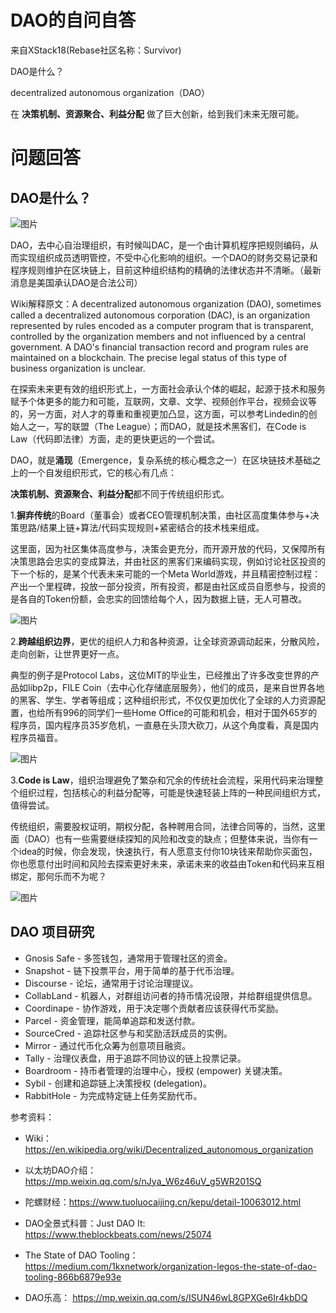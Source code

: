 # DAO的自问自答

来自XStack18(Rebase社区名称：Survivor)

DAO是什么？

decentralized autonomous organization（DAO）

在 **决策机制、资源聚合、利益分配**  做了巨大创新，给到我们未来无限可能。

# 问题回答

## DAO是什么？

![图片](https://mmbiz.qpic.cn/mmbiz_png/hQOcLbSk4VZUnxOaibgSzIVsDhsnjBQ9qS7gcHT1iccYrxibwU81H6iazHhTXu0G8fsQflicLLvNnpxPD5owptwCPcA/640?wx_fmt=png&tp=webp&wxfrom=5&wx_lazy=1&wx_co=1)

DAO，去中心自治理组织，有时候叫DAC，是一个由计算机程序把规则编码，从而实现组织成员透明管控，不受中心化影响的组织。一个DAO的财务交易记录和程序规则维护在区块链上，目前这种组织结构的精确的法律状态并不清晰。（最新消息是美国承认DAO是合法公司）

Wiki解释原文：A decentralized autonomous organization (DAO), sometimes called a decentralized autonomous corporation (DAC), is an organization represented by rules encoded as a computer program that is transparent, controlled by the organization members and not influenced by a central government. A DAO's financial transaction record and program rules are maintained on a blockchain. The precise legal status of this type of business organization is unclear.

在探索未来更有效的组织形式上，一方面社会承认个体的崛起，起源于技术和服务赋予个体更多的能力和可能，互联网，文章、文学、视频创作平台，视频会议等的，另一方面，对人才的尊重和重视更加凸显，这方面，可以参考Lindedin的创始人之一，写的联盟（The League）；而DAO，就是技术黑客们，在Code is Law（代码即法律）方面，走的更快更远的一个尝试。

DAO，就是**涌现**（Emergence，复杂系统的核心概念之一）在区块链技术基础之上的一个自发组织形式，它的核心有几点：

**决策机制、资源聚合、利益分配**都不同于传统组织形式。

1.**摒弃传统**的Board（董事会）或者CEO管理机制决策，由社区高度集体参与+决策思路/结果上链+算法/代码实现规则+紧密结合的技术栈来组成。

这里面，因为社区集体高度参与，决策会更充分，而开源开放的代码，又保障所有决策思路会忠实的变成算法，并由社区的黑客们来编码实现，例如讨论社区投资的下一个标的，是某个代表未来可能的一个Meta World游戏，并且精密控制过程：产出一个里程碑，投放一部分投资，所有投资，都是由社区成员自愿参与，投资的是各自的Token份额，会忠实的回馈给每个人，因为数据上链，无人可篡改。

![图片](https://mmbiz.qpic.cn/mmbiz_jpg/hQOcLbSk4VZUnxOaibgSzIVsDhsnjBQ9qft1NW7m40JVhbLaecQnu7SlLzvW1KiaxVn6Oy8hINzVA7nPWsxfjDpQ/640?wx_fmt=jpeg&tp=webp&wxfrom=5&wx_lazy=1&wx_co=1)



2.**跨越组织边界**，更优的组织人力和各种资源，让全球资源调动起来，分散风险，走向创新，让世界更好一点。

典型的例子是Protocol Labs，这位MIT的毕业生，已经推出了许多改变世界的产品如libp2p，FILE Coin（去中心化存储底层服务），他们的成员，是来自世界各地的黑客、学生、学者等组成；这种组织形式，不仅仅更加优化了全球的人力资源配置，也给所有996的同学们一些Home Office的可能和机会，相对于国外65岁的程序员，国内程序员35岁危机，一直悬在头顶大砍刀，从这个角度看，真是国内程序员福音。

![图片](https://mmbiz.qpic.cn/mmbiz_png/hQOcLbSk4VZUnxOaibgSzIVsDhsnjBQ9q1pES1KnuicGNqaYp8SYL8RgtO7Zzq7nwf3Wniak9y6Rw994FCnExO4YA/640?wx_fmt=png&tp=webp&wxfrom=5&wx_lazy=1&wx_co=1)



3.**Code is Law**，组织治理避免了繁杂和冗余的传统社会流程，采用代码来治理整个组织过程，包括核心的利益分配等，可能是快速轻装上阵的一种民间组织方式，值得尝试。

传统组织，需要股权证明，期权分配，各种聘用合同，法律合同等的，当然，这里面（DAO）也有一些需要继续探知的风险和改变的缺点；但整体来说，当你有一个idea的时候，你会发现，快速执行，有人愿意支付你10块钱来帮助你买面包，你也愿意付出时间和风险去探索更好未来，承诺未来的收益由Token和代码来互相绑定，那何乐而不为呢？

![图片](https://mmbiz.qpic.cn/mmbiz_png/hQOcLbSk4VZUnxOaibgSzIVsDhsnjBQ9qfOC72wfW5yBDKLhh7AQkQH9I2UyhePFpdjNWNl3jiakUjmohhoY7SxA/640?wx_fmt=png&tp=webp&wxfrom=5&wx_lazy=1&wx_co=1)

## DAO 项目研究

- Gnosis Safe - 多签钱包，通常用于管理社区的资金。
- Snapshot - 链下投票平台，用于简单的基于代币治理。
- Discourse - 论坛，通常用于讨论治理提议。
- CollabLand - 机器人，对群组访问者的持币情况设限，并给群组提供信息。
- Coordinape - 协作游戏，用于决定哪个贡献者应该获得代币奖励。
- Parcel - 资金管理，能简单追踪和发送付款。
- SourceCred - 追踪社区参与和奖励活跃成员的实例。
- Mirror - 通过代币化众筹为创意项目融资。
- Tally - 治理仪表盘，用于追踪不同协议的链上投票记录。
- Boardroom - 持币者管理的治理中心，授权 (empower) 关键决策。
- Sybil - 创建和追踪链上决策授权 (delegation)。
- RabbitHole - 为完成特定链上任务奖励代币。

参考资料：

- Wiki：https://en.wikipedia.org/wiki/Decentralized_autonomous_organization

- 以太坊DAO介绍： https://mp.weixin.qq.com/s/nJya_W6z46uV_g5WR201SQ 

- 陀螺财经：https://www.tuoluocaijing.cn/kepu/detail-10063012.html

- DAO全景式科普：Just DAO It:  https://www.theblockbeats.com/news/25074  

- The State of DAO Tooling： https://medium.com/1kxnetwork/organization-legos-the-state-of-dao-tooling-866b6879e93e

- DAO乐高： https://mp.weixin.qq.com/s/ISUN46wL8GPXGe6Ir4kbDQ

